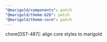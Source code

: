 ```yaml
---
"@marigold/components": patch
"@marigold/theme-b2b": patch
"@marigold/theme-core": patch
---
```


chore[DST-487]: align core styles to marigold
